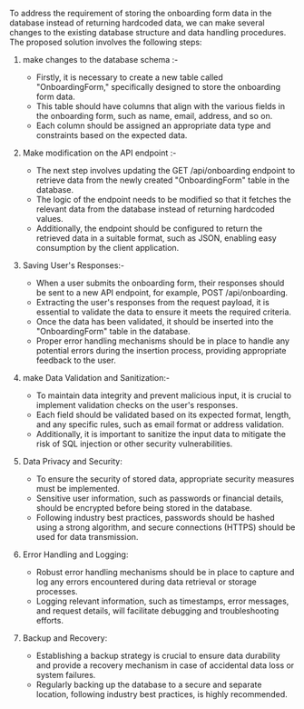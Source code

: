 To address the requirement of storing the onboarding form data in the database instead of returning hardcoded data, we can make several changes to the existing database structure and data handling procedures.
The proposed solution involves the following steps:

1. make changes to the database schema :-

   - Firstly, it is necessary to create a new table called "OnboardingForm," specifically designed to store the onboarding form data.
   - This table should have columns that align with the various fields in the onboarding form, such as name, email, address, and so on.
   - Each column should be assigned an appropriate data type and constraints based on the expected data.

2. Make modification on the API endpoint :-

   - The next step involves updating the GET /api/onboarding endpoint to retrieve data from the newly created "OnboardingForm" table in the database.
   - The logic of the endpoint needs to be modified so that it fetches the relevant data from the database instead of returning hardcoded values.
   - Additionally, the endpoint should be configured to return the retrieved data in a suitable format, such as JSON, enabling easy consumption by the client application.

3. Saving User's Responses:-

   - When a user submits the onboarding form, their responses should be sent to a new API endpoint, for example, POST /api/onboarding.
   - Extracting the user's responses from the request payload, it is essential to validate the data to ensure it meets the required criteria.
   - Once the data has been validated, it should be inserted into the "OnboardingForm" table in the database.
   - Proper error handling mechanisms should be in place to handle any potential errors during the insertion process, providing appropriate feedback to the user.

4. make Data Validation and Sanitization:-

   - To maintain data integrity and prevent malicious input, it is crucial to implement validation checks on the user's responses.
   - Each field should be validated based on its expected format, length, and any specific rules, such as email format or address validation.
   - Additionally, it is important to sanitize the input data to mitigate the risk of SQL injection or other security vulnerabilities.

5. Data Privacy and Security:

   - To ensure the security of stored data, appropriate security measures must be implemented.
   - Sensitive user information, such as passwords or financial details, should be encrypted before being stored in the database.
   - Following industry best practices, passwords should be hashed using a strong algorithm, and secure connections (HTTPS) should be used for data transmission.

6. Error Handling and Logging:

   - Robust error handling mechanisms should be in place to capture and log any errors encountered during data retrieval or storage processes.
   - Logging relevant information, such as timestamps, error messages, and request details, will facilitate debugging and troubleshooting efforts.

7. Backup and Recovery:

   - Establishing a backup strategy is crucial to ensure data durability and provide a recovery mechanism in case of accidental data loss or system failures.
   - Regularly backing up the database to a secure and separate location, following industry best practices, is highly recommended.
